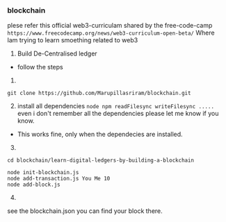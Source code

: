 ### blockchain

plese refer this official web3-curriculam shared by the free-code-camp
`
https://www.freecodecamp.org/news/web3-curriculum-open-beta/
`
Where Iam trying to learn smoething related to web3 

1. Build De-Centralised ledger
* follow the steps
1.
```
git clone https://github.com/Marupillasriram/blockchain.git
```
2. install all dependencies
`
node
npm
readFilesync
writeFilesync
.....
`
even i don't remember all the dependencies
please let me know if you know.

* This works fine, only when the dependecies are installed.

3.
```
cd blockchain/learn-digital-ledgers-by-building-a-blockchain

node init-blockchain.js
node add-transaction.js You Me 10
node add-block.js

```
4.
see the blockchain.json you can find your block there.
